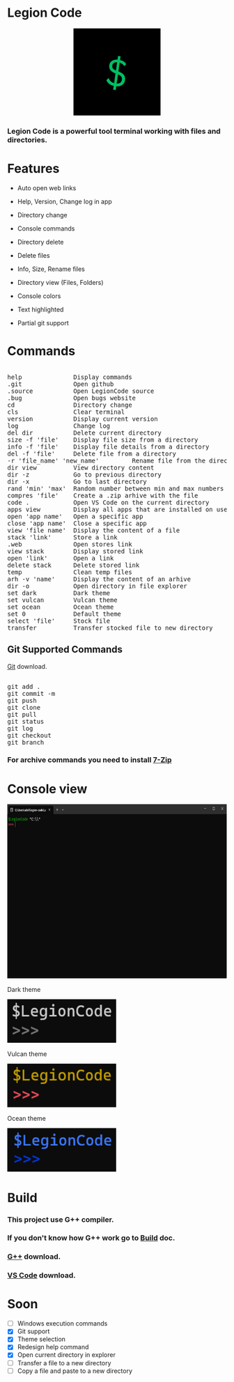 # Legion Code

<p align="center">
  <img src="assets/$.png" width="200" height="200">
</p>

### Legion Code is a powerful tool terminal working with files and directories.

# Features

- Auto open web links

- Help, Version, Change log in app

- Directory change

- Console commands

- Directory delete

- Delete files

- Info, Size, Rename files

- Directory view (Files, Folders)

- Console colors

- Text highlighted

- Partial git support

# Commands

<pre>

help              Display commands
.git              Open github
.source           Open LegionCode source
.bug              Open bugs website
cd                Directory change
cls               Clear terminal
version           Display current version
log               Change log
del dir           Delete current directory
size -f 'file'    Display file size from a directory
info -f 'file'    Display file details from a directory
del -f 'file'     Delete file from a directory
-r 'file_name' 'new_name'         Rename file from the directory
dir view          View directory content
dir -z            Go to previous directory
dir -x            Go to last directory
rand 'min' 'max'  Random number between min and max numbers we enter
compres 'file'    Create a .zip arhive with the file
code .            Open VS Code on the current directory
apps view         Display all apps that are installed on user PC
open 'app name'   Open a specific app
close 'app name'  Close a specific app
view 'file name'  Display the content of a file
stack 'link'      Store a link
.web              Open stores link
view stack        Display stored link
open 'link'       Open a link
delete stack      Delete stored link
temp              Clean temp files
arh -v 'name'     Display the content of an arhive
dir -o            Open directory in file explorer
set dark          Dark theme
set vulcan        Vulcan theme
set ocean         Ocean theme
set 0             Default theme
select 'file'     Stock file
transfer          Transfer stocked file to new directory
</pre>

## Git Supported Commands

[Git](https://git-scm.com/) download.

<pre>

git add .
git commit -m
git push
git clone
git pull
git status
git log
git checkout
git branch
</pre>

### For archive commands you need to install [7-Zip](https://www.7-zip.org/)

# Console view

<p align="center">
<img src="Images/App.png" height="400" width="750" />
</p>

Dark theme
<p align="left">
<img src="assets/dark.png" height="100" width="250">
</p>

Vulcan theme
<p align="left">
<img src="assets/vulcan.png" height="100" width="250">
</p>

Ocean theme
<p align="left">
<img src="assets/ocean.png" height="100" width="250">
</p>

# Build

### This project use G++ compiler.
### If you don't know how G++ work go to [Build](doc/BUILD.md) doc.
### [G++](https://code.visualstudio.com/docs/cpp/config-mingw) download.
### [VS Code](https://code.visualstudio.com/) download.

# Soon

- [ ] Windows execution commands
- [x] Git support
- [x] Theme selection
- [x] Redesign help command
- [x] Open current directory in explorer
- [ ] Transfer a file to a new directory
- [ ] Copy a file and paste to a new directory
